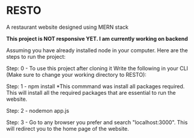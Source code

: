 # RESTO
A restaurant website designed using MERN stack

**This project is NOT responsive YET. I am currently working on backend**

Assuming you have already installed node in your computer. Here are the steps to run the project:


Step: 0 - To use this project after cloning it 
          Write the following in your CLI (Make sure to change your working directory to RESTO): 

Step: 1 - npm install  *This commmand was install all packages required.
          This will install all the required packages that are essential to run the website.

Step: 2 - nodemon app.js

Step: 3 - Go to any browser you prefer and search "localhost:3000". This will redirect you to the home page of the website.
